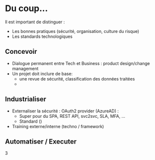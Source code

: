 # Du coup...

Il est important de distinguer :
- Les bonnes pratiques (sécurité, organisation, culture du risque)
- Les standards technologiques


## Concevoir

- Dialogue permanent entre Tech et Business : product design/change management
- Un projet doit inclure de base:
  * une revue de sécurité, classification des données traitées
  * 


## Industrialiser

- Externaliser la sécurité : OAuth2 provider (AzureAD) :
  * Super pour du SPA, REST API, svc2svc, SLA, MFA, ...
  * Standard () 
- Training externe/interne (techno / framework)


## Automatiser / Executer

3
